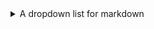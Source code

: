 <details><summary>A dropdown list for markdown</summary>
   1. Hello
   2. World
   
   | Test table |
   |-|-|
   | Hello | World |

</details>
